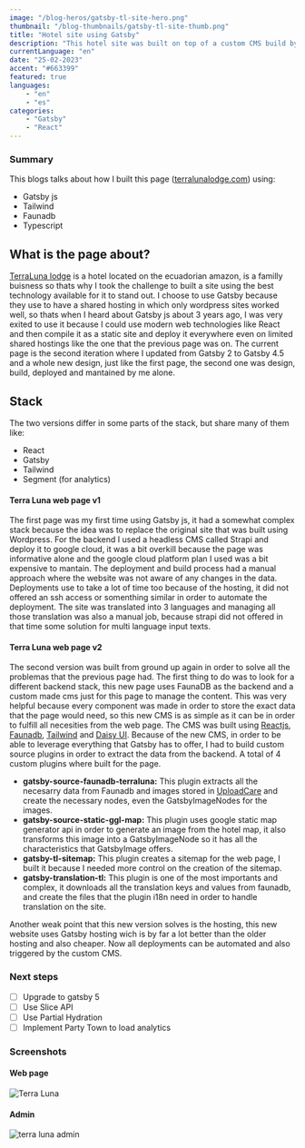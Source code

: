 ```yaml
---
image: "/blog-heros/gatsby-tl-site-hero.png"
thumbnail: "/blog-thumbnails/gatsby-tl-site-thumb.png"
title: "Hotel site using Gatsby"
description: "This hotel site was built on top of a custom CMS build by me."
currentLanguage: "en"
date: "25-02-2023"
accent: "#663399"
featured: true
languages: 
    - "en"
    - "es"
categories:
    - "Gatsby"
    - "React"
---
```


### Summary
This blogs talks about how I built this page ([terralunalodge.com](https://terralunalodge.com/en/)) using:
- Gatsby js
- Tailwind
- Faunadb
- Typescript

## What is the page about?
[TerraLuna lodge](https://terralunalodge.com/en/) is a hotel located on the ecuadorian amazon, is a familly buisness so thats why I took the challenge to built a site using the best technology available for it to stand out.
I choose to use Gatsby because they use to have a shared hosting in which only wordpress sites worked well, so thats when I heard about Gatsby js about 3 years ago, I was very exited to use it because I could use modern web technologies like React and then compile it as a static site and deploy it everywhere even on limited shared hostings like the one that the previous page was on.
The current page is the second iteration where I updated from Gatsby 2 to Gatsby 4.5 and a whole new design, just like the first page, the second one was design, build, deployed and mantained by me alone.

## Stack
The two versions differ in some parts of the stack, but share many of them like:
- React
- Gatsby
- Tailwind
- Segment (for analytics)

#### Terra Luna web page v1
The first page was my first time using Gatsby js, it had a somewhat complex stack because the idea was to replace the original site that was built using Wordpress.
For the backend I used a headless CMS called Strapi and deploy it to google cloud, it was a bit overkill because the page was informative alone and the google cloud platform plan I used was a bit expensive to mantain. 
The deployment and build process had a manual approach where the website was not aware of any changes in the data. Deployments use to take a lot of time too because of the hosting, it did not offered an ssh access or somenthing similar in order to automate the deployment.
The site was translated into 3 languages and managing all those translation was also a manual job, because strapi did not offered in that time some solution for multi language input texts.
#### Terra Luna web page v2
The second version was built from ground up again in order to solve all the problemas that the previous page had.
The first thing to do was to look for a different backend stack, this new page uses FaunaDB as the backend and a custom made cms just for this page to manage the content. This was very helpful because every component was made in order to store the exact data that the page would need, so this new CMS is as simple as it can be in order to fulfill all necesities from the web page.
The CMS was built using [Reactjs](https://reactjs.org/), [Faunadb](https://fauna.com/), [Tailwind](https://tailwindcss.com/) and [Daisy UI](https://daisyui.com/).
Because of the new CMS, in order to be able to leverage everything that Gatsby has to offer, I had to build custom source plugins in order to extract the data from the backend. A total of 4 custom plugins where built for the page.
- **gatsby-source-faunadb-terraluna:** This plugin extracts all the necesarry data from Faunadb and images stored in [UploadCare](https://uploadcare.com/) and create the necessary nodes, even the GatsbyImageNodes for the images.
- **gatsby-source-static-ggl-map:** This plugin uses google static map generator api in order to generate an image from the hotel map, it also transforms this image into a GatsbyImageNode so it has all the characteristics that GatsbyImage offers.
- **gatsby-tl-sitemap:** This plugin creates a sitemap for the web page, I built it because I needed more control on the creation of the sitemap.
- **gatsby-translation-tl:** This plugin is one of the most importants and complex, it downloads all the translation keys and values from faunadb, and create the files that the plugin i18n need in order to handle translation on the site.

Another weak point that this new version solves is the hosting, this new website uses Gatsby hosting wich is by far a lot better than the older hosting and also cheaper. Now all deployments can be automated and also triggered by the custom CMS.

### Next steps
- [ ] Upgrade to gatsby 5
- [ ] Use Slice API
- [ ] Use Partial Hydration
- [ ] Implement Party Town to load analytics

### Screenshots

#### Web page
![Terra Luna](/blog-resources/terra-luna-site-ss.png)
#### Admin 
![terra luna admin](/blog-resources/terra-luna-admin-ss.png)